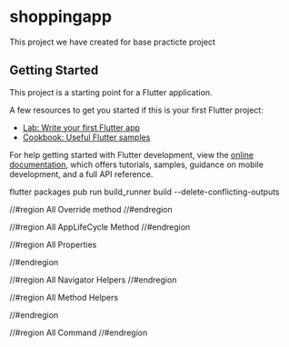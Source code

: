 # shoppingapp

This project we have created for base practicte project

## Getting Started

This project is a starting point for a Flutter application.

A few resources to get you started if this is your first Flutter project:

- [Lab: Write your first Flutter app](https://docs.flutter.dev/get-started/codelab)
- [Cookbook: Useful Flutter samples](https://docs.flutter.dev/cookbook)

For help getting started with Flutter development, view the
[online documentation](https://docs.flutter.dev/), which offers tutorials,
samples, guidance on mobile development, and a full API reference.

<!-- update hive cache model -->
flutter packages pub run build_runner build --delete-conflicting-outputs

<!-- Controller region management -->
//#region All Override method
//#endregion

//#region All AppLifeCycle Method
//#endregion

//#region All Properties

//#endregion

//#region All Navigator Helpers
//#endregion

//#region All Method Helpers

//#endregion

//#region All Command
//#endregion